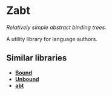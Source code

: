 
# Zabt

*Relatively simple abstract binding trees.*

A utility library for language authors.

## Similar libraries

- [**Bound**](https://hackage.haskell.org/package/bound)
- [**Unbound**](https://hackage.haskell.org/package/unbound)
- [**abt**](https://hackage.haskell.org/package/abt)
